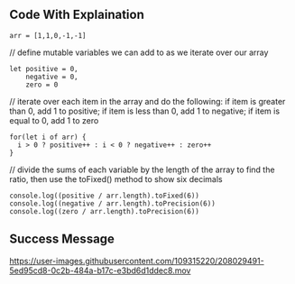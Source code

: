 ## Code With Explaination
<pre><code>arr = [1,1,0,-1,-1]</code></pre>

// define mutable variables we can add to as we iterate over our array
<pre><code>let positive = 0,
    negative = 0,
    zero = 0</code></pre>

// iterate over each item in the array and do the following: if item is greater than 0, add 1 to positive; if item is less than 0, add 1 to negative; if item is equal to 0, add 1 to zero
<pre><code>for(let i of arr) {
  i > 0 ? positive++ : i < 0 ? negative++ : zero++
}</code></pre>

// divide the sums of each variable by the length of the array to find the ratio, then use the toFixed() method to show six decimals
<pre><code>console.log((positive / arr.length).toFixed(6))
console.log((negative / arr.length).toPrecision(6))
console.log((zero / arr.length).toPrecision(6))</code></pre>

## Success Message
https://user-images.githubusercontent.com/109315220/208029491-5ed95cd8-0c2b-484a-b17c-e3bd6d1ddec8.mov
